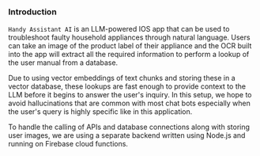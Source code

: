 ### Introduction

`Handy Assistant AI` is an LLM-powered IOS app that can be used to troubleshoot faulty household appliances through natural language. Users can take an image of the product label of their appliance and the OCR built into the app will extract all the required information to perform a lookup of the user manual from a database.

Due to using vector embeddings of text chunks and storing these in a vector database, these lookups are fast enough to provide context to the LLM before it begins to answer the user's inquiry. In this setup, we hope to avoid hallucinations that are common with most chat bots especially when the user's query is highly specific like in this application.

To handle the calling of APIs and database connections along with storing user images, we are using a separate backend written using Node.js and running on Firebase cloud functions.
